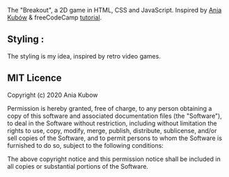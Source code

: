 The "Breakout", a 2D game in HTML, CSS and JavaScript. 
Inspired by [Ania Kubów](https://github.com/kubowania/breakout) & freeCodeCamp [tutorial](https://www.youtube.com/watch?v=ec8vSKJuZTk&t=1s).

## Styling :
The styling is my idea, inspired by retro video games.

## MIT Licence
Copyright (c) 2020 Ania Kubow

Permission is hereby granted, free of charge, to any person obtaining a copy of this software and associated documentation files (the "Software"), to deal in the Software without restriction, including without limitation the rights to use, copy, modify, merge, publish, distribute, sublicense, and/or sell copies of the Software, and to permit persons to whom the Software is furnished to do so, subject to the following conditions:

The above copyright notice and this permission notice shall be included in all copies or substantial portions of the Software.

